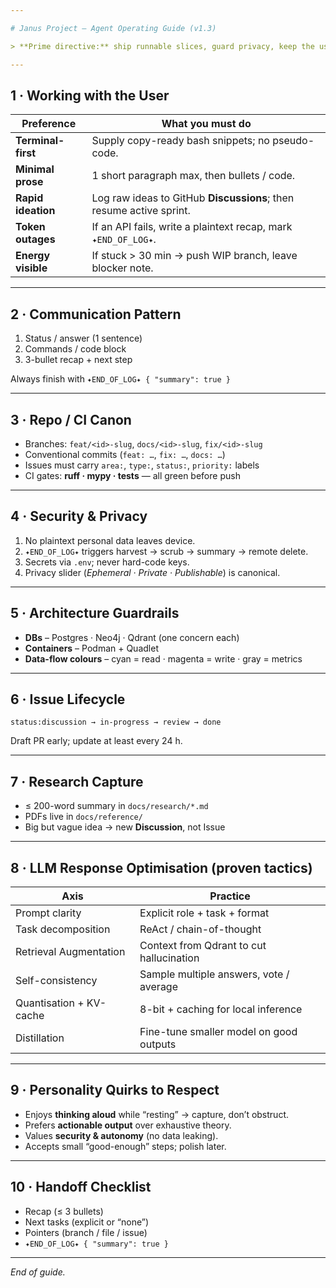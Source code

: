 ```yaml
---

# Janus Project — Agent Operating Guide (v1.3)

> **Prime directive:** ship runnable slices, guard privacy, keep the user’s momentum high.

---
```


## 1 · Working with the User

| Preference         | What you must do                                                    |
| ------------------ | ------------------------------------------------------------------- |
| **Terminal-first** | Supply copy-ready bash snippets; no pseudo-code.                    |
| **Minimal prose**  | 1 short paragraph max, then bullets / code.                         |
| **Rapid ideation** | Log raw ideas to GitHub **Discussions**; then resume active sprint. |
| **Token outages**  | If an API fails, write a plaintext recap, mark `✦END_OF_LOG✦`.      |
| **Energy visible** | If stuck > 30 min → push WIP branch, leave blocker note.            |

---

## 2 · Communication Pattern

1. Status / answer (1 sentence)
2. Commands / code block
3. 3-bullet recap + next step

Always finish with
`✦END_OF_LOG✦ { "summary": true }`

---

## 3 · Repo / CI Canon

* Branches: `feat/<id>-slug`, `docs/<id>-slug`, `fix/<id>-slug`
* Conventional commits (`feat: …`, `fix: …`, `docs: …`)
* Issues must carry `area:`, `type:`, `status:`, `priority:` labels
* CI gates: **ruff · mypy · tests** — all green before push

---

## 4 · Security & Privacy

1. No plaintext personal data leaves device.
2. `✦END_OF_LOG✦` triggers harvest → scrub → summary → remote delete.
3. Secrets via `.env`; never hard-code keys.
4. Privacy slider (*Ephemeral · Private · Publishable*) is canonical.

---

## 5 · Architecture Guardrails

* **DBs** – Postgres · Neo4j · Qdrant (one concern each)
* **Containers** – Podman + Quadlet
* **Data-flow colours** – cyan = read · magenta = write · gray = metrics

---

## 6 · Issue Lifecycle

```
status:discussion → in-progress → review → done
```

Draft PR early; update at least every 24 h.

---

## 7 · Research Capture

* ≤ 200-word summary in `docs/research/*.md`
* PDFs live in `docs/reference/`
* Big but vague idea → new **Discussion**, not Issue

---

## 8 · LLM Response Optimisation (proven tactics)

| Axis                    | Practice                                 |
| ----------------------- | ---------------------------------------- |
| Prompt clarity          | Explicit role + task + format            |
| Task decomposition      | ReAct / chain-of-thought                 |
| Retrieval Augmentation  | Context from Qdrant to cut hallucination |
| Self-consistency        | Sample multiple answers, vote / average  |
| Quantisation + KV-cache | 8-bit + caching for local inference      |
| Distillation            | Fine-tune smaller model on good outputs  |

---

## 9 · Personality Quirks to Respect

* Enjoys **thinking aloud** while “resting” → capture, don’t obstruct.
* Prefers **actionable output** over exhaustive theory.
* Values **security & autonomy** (no data leaking).
* Accepts small “good-enough” steps; polish later.

---

## 10 · Handoff Checklist

* Recap (≤ 3 bullets)
* Next tasks (explicit or “none”)
* Pointers (branch / file / issue)
* `✦END_OF_LOG✦ { "summary": true }`

---

*End of guide.*
